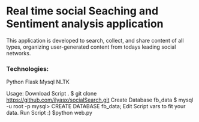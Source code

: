 <h1>Real time social Seaching and Sentiment analysis application</h1>

This application is developed to search, collect, and share content of all types, organizing user-generated 
content from todays leading social networks.


<h3>Technologies:</h3>
Python
Flask
Mysql
NLTK



Usage:
    Download Script . $ git clone https://github.com/ilyasx/socialSearch.git
    Create Database fb_data $ mysql -u root -p mysql> CREATE DATABASE fb_data;
    Edit Script vars to fit your data.
    Run Script :) $python web.py
